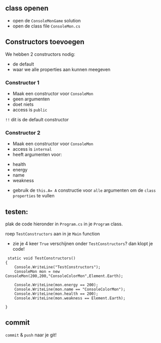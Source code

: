 ## class openen

- open de `ConsoleMonGame` solution
- open de class file `ConsoleMon.cs`



## Constructors toevoegen

We hebben 2 constructors nodig:
* de default
* waar we alle properties aan kunnen meegeven


### Constructor 1 
- Maak een constructor voor `ConsoleMon`
- geen argumenten
- doet niets
- access is `public`


`!!` dit is de default constructor

### Constructor 2

- Maak een constructor voor `ConsoleMon`
- access is `internal`
- heeft argumenten voor:
* health
* energy
* name
* weakness
- gebruik de `this.A= A` constructie voor `alle` argumenten om de `class properties` te vullen

## testen:

plak de code hieronder in `Program.cs` in je `Program` class.

roep `TestConstructors` aan in je `Main` function

- zie je 4 keer `True` verschijnen onder `TestConstructors`? dan klopt je code!

```
 static void TestConstructors()
{
    Console.WriteLine("TestConstructors");
    ConsoleMon mon = new ConsoleMon(200,200,"ConsoleColorMon",Element.Earth);

    Console.WriteLine(mon.energy == 200);
    Console.WriteLine(mon.name == "ConsoleColorMon");
    Console.WriteLine(mon.health == 200);
    Console.WriteLine(mon.weakness == Element.Earth);

}
```

## commit

`commit` & `push` naar je git!

